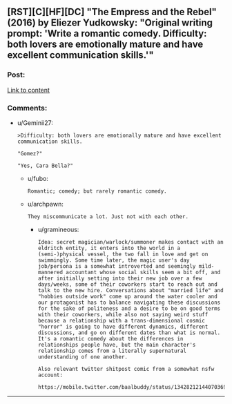 ## [RST][C][HF][DC] "The Empress and the Rebel" (2016) by Eliezer Yudkowsky: "Original writing prompt: 'Write a romantic comedy. Difficulty: both lovers are emotionally mature and have excellent communication skills.'"

### Post:

[Link to content](https://yudkowsky.tumblr.com/post/151225261055/the-empress-and-the-rebel)

### Comments:

- u/Geminii27:
  ```
  >Difficulty: both lovers are emotionally mature and have excellent communication skills.

  "Gomez?"

  "Yes, Cara Bella?"
  ```

  - u/fubo:
    ```
    Romantic; comedy; but rarely romantic comedy.
    ```

  - u/archpawn:
    ```
    They miscommunicate a lot. Just not with each other.
    ```

    - u/gramineous:
      ```
      Idea: secret magician/warlock/summoner makes contact with an eldritch entity, it enters into the world in a (semi-)physical vessel, the two fall in love and get on swimmingly. Some time later, the magic user's day job/persona is a somewhat introverted and seemingly mild-mannered accountant whose social skills seem a bit off, and after initially setting into their new job over a few days/weeks, some of their coworkers start to reach out and talk to the new hire. Conversations about "married life" and "hobbies outside work" come up around the water cooler and our protagonist has to balance navigating these discussions for the sake of politeness and a desire to be on good terms with their coworkers, while also not saying weird stuff because a relationship with a trans-dimensional cosmic "horror" is going to have different dynamics, different discussions, and go on different dates than what is normal. It's a romantic comedy about the differences in relationships people have, but the main character's relationship comes from a literally supernatural understanding of one another. 

      Also relevant twitter shitpost comic from a somewhat nsfw account:

      https://mobile.twitter.com/baalbuddy/status/1342821214407036928
      ```

---

